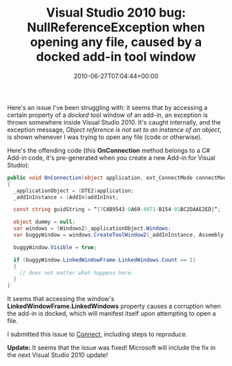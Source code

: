 ﻿---
title: 'Visual Studio 2010 bug: NullReferenceException when opening any file, caused by a docked add-in tool window'
date: 2010-06-27T07:04:44+00:00
---
Here's an issue I've been struggling with: it seems that by accessing a certain property of a _docked_ tool window of an add-in, an exception is thrown somewhere inside Visual Studio 2010. It's caught internally, and the exception message, *Object reference is not set to an instance of an object*, is shown whenever I was trying to open any file (code or otherwise).

<!-- more -->

Here's the offending code (this **OnConnection** method belongs to a C# Add-in code, it's pre-generated when you create a new Add-in for Visual Studio):

```csharp
public void OnConnection(object application, ext_ConnectMode connectMode, object addInInst, ref Array custom)
{
  _applicationObject = (DTE2)application;
  _addInInstance = (AddIn)addInInst;

  const string guidString = “{7CAB9543-0A69-4971-B154-01BC2DAAE2ED}“;

  object dummy = null;
  var windows = (Windows2)_applicationObject.Windows;
  var buggyWindow = windows.CreateToolWindow2(_addInInstance, Assembly.GetExecutingAssembly().Location, typeof(WindowControl).FullName, “Buggy“, guidString, ref dummy);

  buggyWindow.Visible = true;

  if (buggyWindow.LinkedWindowFrame.LinkedWindows.Count == 1)
  {
    // does not matter what happens here.
  }
}
``` 

It seems that accessing the window's **LinkedWindowFrame.LinkedWindows** property causes a corruption when the add-in is docked, which will manifest itself upon attempting to open a file.

I submitted this issue to [Connect](https://connect.microsoft.com/VisualStudio/feedback/details/554999/object-reference-is-not-set-to-an-instance-of-an-object-appears-when-opening-any-file-in-solution-caused-by-a-docked-add-in-tool-window), including steps to reproduce.

**Update:** It seems that the issue was fixed! Microsoft will include the fix in the next Visual Studio 2010 update!

